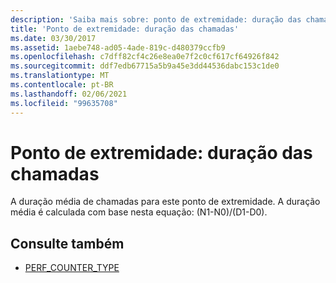 ```yaml
---
description: 'Saiba mais sobre: ponto de extremidade: duração das chamadas'
title: 'Ponto de extremidade: duração das chamadas'
ms.date: 03/30/2017
ms.assetid: 1aebe748-ad05-4ade-819c-d480379ccfb9
ms.openlocfilehash: c7dff82cf4c26e8ea0e7f2c0cf617cf64926f842
ms.sourcegitcommit: ddf7edb67715a5b9a45e3dd44536dabc153c1de0
ms.translationtype: MT
ms.contentlocale: pt-BR
ms.lasthandoff: 02/06/2021
ms.locfileid: "99635708"
---
```

# <a name="endpoint-calls-duration"></a>Ponto de extremidade: duração das chamadas

A duração média de chamadas para este ponto de extremidade.  A duração média é calculada com base nesta equação: (N1-N0)/(D1-D0).  
  
## <a name="see-also"></a>Consulte também

- [PERF_COUNTER_TYPE](/previous-versions/windows/it-pro/windows-server-2003/cc740048(v=ws.10))
